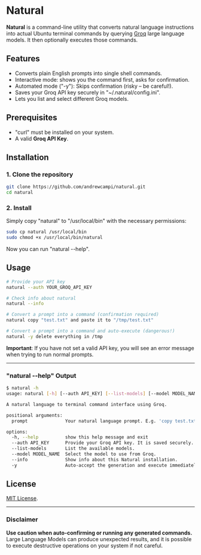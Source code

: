 # Natural

**Natural** is a command-line utility that converts natural language instructions into actual Ubuntu terminal commands by querying [Groq](https://groq.com) large language models. It then optionally executes those commands.

## Features

- Converts plain English prompts into single shell commands.
- Interactive mode: shows you the command first, asks for confirmation.
- Automated mode ("-y"): Skips confirmation (risky – be careful!).
- Saves your Groq API key securely in "~/.natural/config.ini".
- Lets you list and select different Groq models.

## Prerequisites

- "curl" must be installed on your system.
- A valid **Groq API Key**.

## Installation

### 1. Clone the repository

```bash
git clone https://github.com/andrewcampi/natural.git
cd natural
```

### 2. Install

Simply copy "natural" to "/usr/local/bin" with the necessary permissions:

```bash
sudo cp natural /usr/local/bin
sudo chmod +x /usr/local/bin/natural
```

Now you can run "natural --help".

## Usage

```bash
# Provide your API key
natural --auth YOUR_GROQ_API_KEY

# Check info about natural
natural --info

# Convert a prompt into a command (confirmation required)
natural copy "test.txt" and paste it to "/tmp/test.txt"

# Convert a prompt into a command and auto-execute (dangerous!)
natural -y delete everything in /tmp
```

**Important**: If you have not set a valid API key, you will see an error message when trying to run normal prompts.

---

### "natural --help" Output

```bash
$ natural -h
usage: natural [-h] [--auth API_KEY] [--list-models] [--model MODEL_NAME] [--info] [-y] [prompt ...]

A natural language to terminal command interface using Groq.

positional arguments:
  prompt              Your natural language prompt. E.g. 'copy test.txt to /tmp'

options:
  -h, --help          show this help message and exit
  --auth API_KEY      Provide your Groq API key. It is saved securely.
  --list-models       List the available models.
  --model MODEL_NAME  Select the model to use from Groq.
  --info              Show info about this Natural installation.
  -y                  Auto-accept the generation and execute immediately.

```

## License

[MIT License](LICENSE).

---

### Disclaimer

**Use caution when auto-confirming or running any generated commands.** Large Language Models can produce unexpected results, and it is possible to execute destructive operations on your system if not careful.
